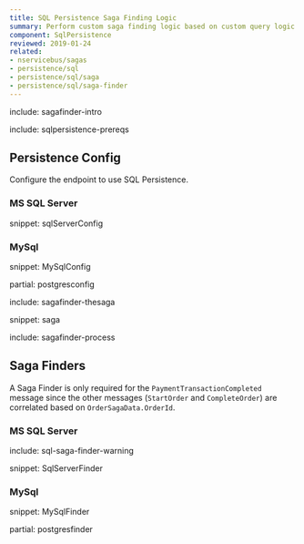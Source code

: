 ```yaml
---
title: SQL Persistence Saga Finding Logic
summary: Perform custom saga finding logic based on custom query logic when the Saga storage is the native SQL Persistence
component: SqlPersistence
reviewed: 2019-01-24
related:
- nservicebus/sagas
- persistence/sql
- persistence/sql/saga
- persistence/sql/saga-finder
---
```


include: sagafinder-intro


include: sqlpersistence-prereqs


## Persistence Config

Configure the endpoint to use SQL Persistence.


### MS SQL Server

snippet: sqlServerConfig


### MySql

snippet: MySqlConfig

partial: postgresconfig


include: sagafinder-thesaga

snippet: saga

include: sagafinder-process


## Saga Finders

A Saga Finder is only required for the `PaymentTransactionCompleted` message since the other messages (`StartOrder` and `CompleteOrder`) are correlated based on `OrderSagaData.OrderId`.


### MS SQL Server

include: sql-saga-finder-warning

snippet: SqlServerFinder


### MySql

snippet: MySqlFinder

partial: postgresfinder